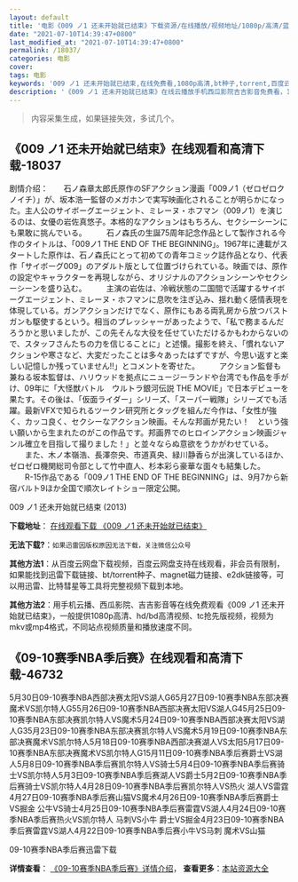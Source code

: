 ```yaml
---
layout: default
title: '电影《009 ノ1 还未开始就已结束》下载资源/在线播放/视频地址/1080p/高清/蓝光'
date: "2021-07-10T14:39:47+0800"
last_modified_at: "2021-07-10T14:39:47+0800"
permalink: /18037/
categories: 电影
cover:
tags: 电影
keywords: '009 ノ1 还未开始就已结束,在线免费看,1080p高清,bt种子,torrent,百度云盘,magnet,磁力链,迅雷下载资源'
description: '《009 ノ1 还未开始就已结束》在线云播放手机西瓜影院吉吉影音免费看，1080p高清bd/hd未删减完整版和tc抢先枪版，mkv/mp4格式，附带bt/torrent种子、magnet/磁力链、百度云盘、网盘资源迅雷下载链接'
---
```


>内容采集生成，如果链接失效，多试几个。


## 《009 ノ1 还未开始就已结束》在线观看和高清下载-18037

剧情介绍：　　石ノ森章太郎氏原作のSFアクション漫画「009ノ1（ゼロゼロクノイチ）」が、坂本浩一監督のメガホンで実写映画化されることが明らかになった。主人公のサイボーグエージェント、ミレーヌ・ホフマン（009ノ1）を演じるのは、女優の岩佐真悠子。本格的なアクションはもちろん、セクシーシーンに も果敢に挑んでいる。  　　石ノ森氏の生誕75周年記念作品として製作される今作のタイトルは、「009ノ1 THE END OF THE BEGINNING」。1967年に連載がスタートした原作は、石ノ森氏にとって初めての青年コミック誌作品となり、代表作「サイボーグ009」のアダルト版として位置づけられている。映画では、原作の設定やキャラクターを再現しながら、オリジナルのアクションシーンやセクシーシーンを盛り込む。  　　主演の岩佐は、冷戦状態の二国間で活躍するサイボーグエージェント、ミレーヌ・ホフマンに息吹を注ぎ込み、揺れ動く感情表現を体現している。ガンアクションだけでなく、原作にもある両乳房から放つバストガンも駆使するという。相当のプレッシャーがあったようで、「私で務まるんだろうかと思いましたが、この先そんな大役を任せていただけるかもわからないので、スタッフさんたちの力を信じることに」と述懐。撮影を終え、「慣れないアクションや寒さなど、大変だったことは多々あったはずですが、今思い返すと楽しい記憶しか残っていません!!」とコメントを寄せた。  　　アクション監督も兼ねる坂本監督は、ハリウッドを拠点にニュージーランドや台湾でも作品を手がけ、09年に「大怪獣バトル　ウルトラ銀河伝説 THE MOVIE」で日本デビューを果たす。その後は、「仮面ライダー」シリーズ、「スーパー戦隊」シリーズでも活躍。最新VFXで知られるツークン研究所とタッグを組んだ今作は、「女性が強く、カッコ良く、セクシーなアクション映画。そんな邦画が見たい！　という強い願いから生まれたのがこの作品です。邦画界でのヒロインアクション映画ジャンル確立を目指して撮りました！」と並々ならぬ意欲をうかがわせている。  　　また、木ノ本嶺浩、長澤奈央、市道真央、緑川静香らが出演しているほか、ゼロゼロ機関総司令部として竹中直人、杉本彩ら豪華な面々も結集した。  　　R-15作品である「009ノ1 THE END OF THE BEGINNING」は、9月7から新宿バルト9ほか全国で順次レイトショー限定公開。


009 ノ1 还未开始就已结束 (2013)

**下载地址**： [在线观看下载 《009 ノ1 还未开始就已结束》](https://www.btbtdy.me/btdy/dy3232.html) 


**无法下载?**：`如果迅雷因版权原因无法下载，关注微信公众号 `

**其他方法1**：从百度云网盘下载视频，百度云网盘支持在线观看，非会员有限制，如果能找到迅雷下载链接、bt/torrent种子、magnet磁力链接、e2dk链接等，可以用迅雷、比特彗星等工具将完整视频下载到本地。

**其他方法2**：用手机云播、西瓜影院、吉吉影音等在线免费观看《009 ノ1 还未开始就已结束》，一般提供1080p高清、hd/bd高清视频、tc抢先版视频，视频为mkv或mp4格式，不同站点视频质量和播放速度不同。


## 《09-10赛季NBA季后赛》在线观看和高清下载-46732

5月30日09-10赛季NBA西部决赛太阳VS湖人G65月27日09-10赛季NBA东部决赛魔术VS凯尔特人G55月26日09-10赛季NBA西部决赛太阳VS湖人G45月25日09-10赛季NBA东部决赛凯尔特人VS魔术5月24日09-10赛季NBA西部决赛太阳VS湖人G35月23日09-10赛季NBA东部决赛凯尔特人VS魔术5月19日09-10赛季NBA东部决赛魔术VS凯尔特人5月18日09-10赛季NBA西部决赛湖人VS太阳5月17日09-10赛季NBA东部决赛魔术VS凯尔特人G15月11日09-10赛季NBA季后赛爵士VS湖人5月8日09-10赛季NBA季后赛凯尔特人VS骑士5月4日09-10赛季NBA季后赛骑士VS凯尔特人5月3日09-10赛季NBA季后赛湖人VS爵士5月2日09-10赛季NBA季后赛骑士VS凯尔特人4月28日09-10赛季NBA季后赛凯尔特人VS热火 湖人VS雷霆 4月27日09-10赛季NBA季后赛山猫VS魔术4月26日09-10赛季NBA季后赛爵士VS掘金 公牛VS骑士4月25日09-10赛季NBA季后赛雷霆VS湖人4月24日09-10赛季NBA季后赛热火VS凯尔特人 马刺VS小牛 爵士VS掘金4月23日09-10赛季NBA季后赛雷霆VS湖人4月22日09-10赛季NBA季后赛小牛VS马刺 魔术VS山猫


09-10赛季NBA季后赛迅雷下载

**详情查看**： [《09-10赛季NBA季后赛》详情介绍](/movie/46732/)， **查看更多**：[本站资源大全](/movie/t/all/)

